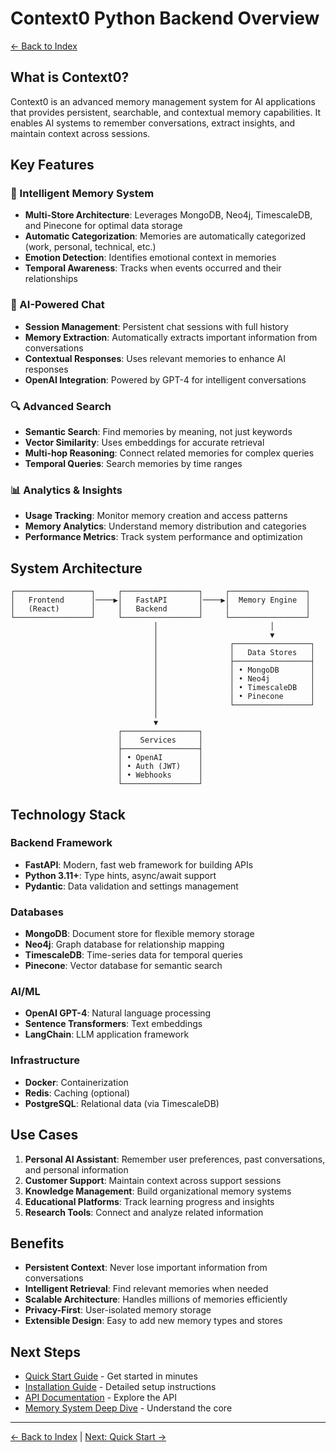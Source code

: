 # Context0 Python Backend Overview

[← Back to Index](./index.md)

## What is Context0?

Context0 is an advanced memory management system for AI applications that provides persistent, searchable, and contextual memory capabilities. It enables AI systems to remember conversations, extract insights, and maintain context across sessions.

## Key Features

### 🧠 Intelligent Memory System
- **Multi-Store Architecture**: Leverages MongoDB, Neo4j, TimescaleDB, and Pinecone for optimal data storage
- **Automatic Categorization**: Memories are automatically categorized (work, personal, technical, etc.)
- **Emotion Detection**: Identifies emotional context in memories
- **Temporal Awareness**: Tracks when events occurred and their relationships

### 💬 AI-Powered Chat
- **Session Management**: Persistent chat sessions with full history
- **Memory Extraction**: Automatically extracts important information from conversations
- **Contextual Responses**: Uses relevant memories to enhance AI responses
- **OpenAI Integration**: Powered by GPT-4 for intelligent conversations

### 🔍 Advanced Search
- **Semantic Search**: Find memories by meaning, not just keywords
- **Vector Similarity**: Uses embeddings for accurate retrieval
- **Multi-hop Reasoning**: Connect related memories for complex queries
- **Temporal Queries**: Search memories by time ranges

### 📊 Analytics & Insights
- **Usage Tracking**: Monitor memory creation and access patterns
- **Memory Analytics**: Understand memory distribution and categories
- **Performance Metrics**: Track system performance and optimization

## System Architecture

```
┌─────────────────┐     ┌─────────────────┐     ┌─────────────────┐
│   Frontend      │────▶│   FastAPI       │────▶│  Memory Engine  │
│   (React)       │     │   Backend       │     │                 │
└─────────────────┘     └─────────────────┘     └─────────────────┘
                                │                         │
                                │                         ▼
                                │                ┌─────────────────┐
                                │                │   Data Stores   │
                                │                ├─────────────────┤
                                │                │ • MongoDB       │
                                │                │ • Neo4j         │
                                │                │ • TimescaleDB   │
                                │                │ • Pinecone      │
                                │                └─────────────────┘
                                │
                                ▼
                        ┌─────────────────┐
                        │    Services     │
                        ├─────────────────┤
                        │ • OpenAI        │
                        │ • Auth (JWT)    │
                        │ • Webhooks      │
                        └─────────────────┘
```

## Technology Stack

### Backend Framework
- **FastAPI**: Modern, fast web framework for building APIs
- **Python 3.11+**: Type hints, async/await support
- **Pydantic**: Data validation and settings management

### Databases
- **MongoDB**: Document store for flexible memory storage
- **Neo4j**: Graph database for relationship mapping
- **TimescaleDB**: Time-series data for temporal queries
- **Pinecone**: Vector database for semantic search

### AI/ML
- **OpenAI GPT-4**: Natural language processing
- **Sentence Transformers**: Text embeddings
- **LangChain**: LLM application framework

### Infrastructure
- **Docker**: Containerization
- **Redis**: Caching (optional)
- **PostgreSQL**: Relational data (via TimescaleDB)

## Use Cases

1. **Personal AI Assistant**: Remember user preferences, past conversations, and personal information
2. **Customer Support**: Maintain context across support sessions
3. **Knowledge Management**: Build organizational memory systems
4. **Educational Platforms**: Track learning progress and insights
5. **Research Tools**: Connect and analyze related information

## Benefits

- **Persistent Context**: Never lose important information from conversations
- **Intelligent Retrieval**: Find relevant memories when needed
- **Scalable Architecture**: Handles millions of memories efficiently
- **Privacy-First**: User-isolated memory storage
- **Extensible Design**: Easy to add new memory types and stores

## Next Steps

- [Quick Start Guide](./quickstart.md) - Get started in minutes
- [Installation Guide](./installation.md) - Detailed setup instructions
- [API Documentation](./api-overview.md) - Explore the API
- [Memory System Deep Dive](./memory-system.md) - Understand the core

---

[← Back to Index](./index.md) | [Next: Quick Start →](./quickstart.md)